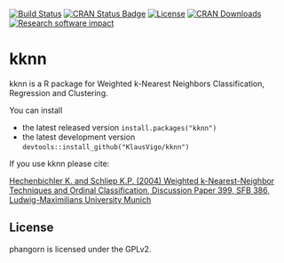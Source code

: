 [![Build Status](https://travis-ci.org/KlausVigo/kknn.svg?branch=master)](https://travis-ci.org/KlausVigo/kknn)
[![CRAN Status Badge](http://www.r-pkg.org/badges/version/kknn)](http://cran.r-project.org/package=kknn)
[![License](http://img.shields.io/badge/license-GPL%20%28%3E=%202%29-brightgreen.svg?style=flat)](http://www.gnu.org/licenses/gpl-2.0.html)
[![CRAN Downloads](http://cranlogs.r-pkg.org/badges/kknn)](http://cran.r-project.org/package=kknn)
[![Research software impact](http://depsy.org/api/package/cran/kknn/badge.svg)](http://depsy.org/package/r/kknn)


kknn
========================================================

kknn is a R package for Weighted k-Nearest Neighbors Classification, Regression and Clustering.

You can install
- the latest released version `install.packages("kknn")`
- the latest development version `devtools::install_github("KlausVigo/kknn")` 

If you use kknn please cite:

[Hechenbichler K. and Schliep K.P. (2004) Weighted k-Nearest-Neighbor Techniques and Ordinal Classification, Discussion Paper 399, SFB 386, Ludwig-Maximilians University Munich](http://www.stat.uni-muenchen.de/sfb386/papers/dsp/paper399.ps)


License
-------
phangorn is licensed under the GPLv2.
